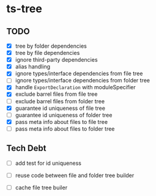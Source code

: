 # ts-tree

## TODO 

- [x] tree by folder dependencies
- [x] tree by file dependencies
- [x] ignore third-party dependencies
- [x] alias handling
- [x] ignore types/interface dependencies from file tree
- [ ] ignore types/interface dependencies from folder tree
- [x] handle `ExportDeclaration` with moduleSpecifier
- [x] exclude barrel files from file tree
- [ ] exclude barrel files from folder tree
- [x] guarantee id uniqueness of file tree 
- [ ] guarantee id uniqueness of folder tree 
- [x] pass meta info about files to file tree
- [ ] pass meta info about files to folder tree

## Tech Debt

- [ ] add test for id uniqueness
- [ ] reuse code between file and folder tree builder
- [ ] cache file tree builer

